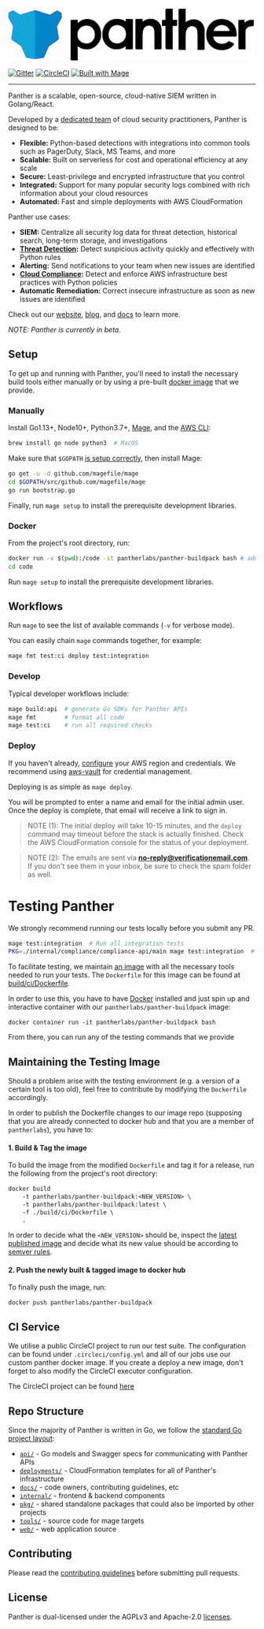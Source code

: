 ![Panther Logo](docs/img/logo-banner.png)

[![Gitter](https://badges.gitter.im/runpanther/community.svg)](https://gitter.im/runpanther/community?utm_source=badge&utm_medium=badge&utm_campaign=pr-badge)
[![CircleCI](https://circleci.com/gh/panther-labs/panther/tree/master.svg?style=svg)](https://circleci.com/gh/panther-labs/panther/tree/master)
[![Built with Mage](https://magefile.org/badge.svg)](https://magefile.org)

---

Panther is a scalable, open-source, cloud-native SIEM written in Golang/React.

Developed by a [dedicated team](https://runpanther.io/about/) of cloud security practitioners, Panther is designed to be:

- **Flexible:** Python-based detections with integrations into common tools such as PagerDuty, Slack, MS Teams, and more
- **Scalable:** Built on serverless for cost and operational efficiency at any scale
- **Secure:** Least-privilege and encrypted infrastructure that you control
- **Integrated:** Support for many popular security logs combined with rich information about your cloud resources
- **Automated:** Fast and simple deployments with AWS CloudFormation

Panther use cases:

- **SIEM:** Centralize all security log data for threat detection, historical search, long-term storage, and investigations
- **[Threat Detection](https://runpanther.io/log-analysis):** Detect suspicious activity quickly and effectively with Python rules
- **Alerting:** Send notifications to your team when new issues are identified
- **[Cloud Compliance](https://runpanther.io/compliance/):** Detect and enforce AWS infrastructure best practices with Python policies
- **Automatic Remediation:** Correct insecure infrastructure as soon as new issues are identified

Check out our [website](https://runpanther.io), [blog](https://blog.runpanther.io), and [docs](https://docs.runpanther.io) to learn more.

*NOTE: Panther is currently in beta.*

## Setup

To get up and running with Panther, you'll need to install the necessary build tools either manually or by using a pre-built [docker image](https://hub.docker.com/r/pantherlabs/panther-buildpack) that we provide.

### Manually

Install Go1.13+, Node10+, Python3.7+, [Mage](https://magefile.org/#installation), and the [AWS CLI](https://docs.aws.amazon.com/cli/latest/userguide/install-cliv1.html):

```bash
brew install go node python3  # MacOS
```

Make sure that `$GOPATH` [is setup correctly](https://github.com/golang/go/wiki/SettingGOPATH), then install Mage:

```bash
go get -u -d github.com/magefile/mage
cd $GOPATH/src/github.com/magefile/mage
go run bootstrap.go
```

Finally, run `mage setup` to install the prerequisite development libraries.

### Docker

From the project's root directory, run:

```bash
docker run -v $(pwd):/code -it pantherlabs/panther-buildpack bash # add `-m=4gb` flag if more memory is needed
cd code
```

Run `mage setup` to install the prerequisite development libraries.

## Workflows

Run `mage` to see the list of available commands (`-v` for verbose mode).

You can easily chain `mage` commands together, for example:

```bash
mage fmt test:ci deploy test:integration
```

### Develop

Typical developer workflows include:

```bash
mage build:api  # generate Go SDKs for Panther APIs
mage fmt        # format all code
mage test:ci    # run all required checks
```

### Deploy

If you haven't already, [configure](https://docs.aws.amazon.com/cli/latest/userguide/cli-chap-configure.html) your AWS region and credentials. We recommend using [aws-vault](https://github.com/99designs/aws-vault) for credential management.

Deploying is as simple as `mage deploy`.

You will be prompted to enter a name and email for
the initial admin user. Once the deploy is complete, that email will receive a link to sign in.

> NOTE (1): The initial deploy will take 10-15 minutes, and the `deploy` command may timeout before the stack is
> actually finished. Check the AWS CloudFormation console for the status of your deployment.

> NOTE (2): The emails are sent via **no-reply@verificationemail.com**. If you don't see them in
> your inbox, be sure to check the spam folder as well.

# Testing Panther

We strongly recommend running our tests locally before you submit any PR.

```bash
mage test:integration  # Run all integration tests
PKG=./internal/compliance/compliance-api/main mage test:integration  # Run tests for only one package
```

To facilitate testing, we maintain [an image](https://hub.docker.com/r/pantherlabs/panther-buildpack) with all the necessary tools needed to run your tests.
The `Dockerfile` for this image can be found at [build/ci/Dockerfile](build/ci/Dockerfile).

In order to use this, you have to have [Docker](https://www.docker.com/) installed and just spin up and interactive container
with our `pantherlabs/panther-buildpack` image:

```
docker container run -it pantherlabs/panther-buildpack bash
```

From there, you can run any of the testing commands that we provide

## Maintaining the Testing Image

Should a problem arise with
the testing environment (e.g. a version of a certain tool is too old), feel free to contribute
by modifying the `Dockerfile` accordingly.

In order to publish the Dockerfile changes to our image repo (supposing that you are already connected to docker hub
and that you are a member of `pantherlabs`), you have to:

#### 1. Build & Tag the image

To build the image from the modified `Dockerfile` and tag it for a release, run the following from the project's root directory:

```
docker build
    -t pantherlabs/panther-buildpack:<NEW_VERSION> \
    -t pantherlabs/panther-buildpack:latest \
    -f ./build/ci/Dockerfile \
    .
```

In order to decide what the `<NEW_VERSION>` should be, inspect the [latest published image](https://hub.docker.com/r/pantherlabs/panther-buildpack)
and decide what its new value should be according to [semver rules](https://semver.org/).

#### 2. Push the newly built & tagged image to docker hub

To finally push the image, run:

```
docker push pantherlabs/panther-buildpack
```

## CI Service

We utilise a public CircleCI project to run our test suite. The configuration can be found under `.circleci/config.yml`
and all of our jobs use our custom panther docker image. If you create a deploy a new image, don't forget to also modify
the CircleCI executor configuration.

The CircleCI project can be found [here](https://circleci.com/gh/panther-labs/panther/)

## Repo Structure

Since the majority of Panther is written in Go, we follow the [standard Go project layout](https://github.com/golang-standards/project-layout):

- [`api/`](api) - Go models and Swagger specs for communicating with Panther APIs
- [`deployments/`](deployments) - CloudFormation templates for all of Panther's infrastructure
- [`docs/`](docs) - code owners, contributing guidelines, etc
- [`internal/`](internal) - frontend & backend components
- [`pkg/`](pkg) - shared standalone packages that could also be imported by other projects
- [`tools/`](tools) - source code for mage targets
- [`web/`](web) - web application source

## Contributing

Please read the [contributing guidelines](https://github.com/panther-labs/panther/blob/master/docs/CONTRIBUTING.md) before submitting pull requests.

## License

Panther is dual-licensed under the AGPLv3 and Apache-2.0 [licenses](https://github.com/panther-labs/panther/blob/master/LICENSE).
